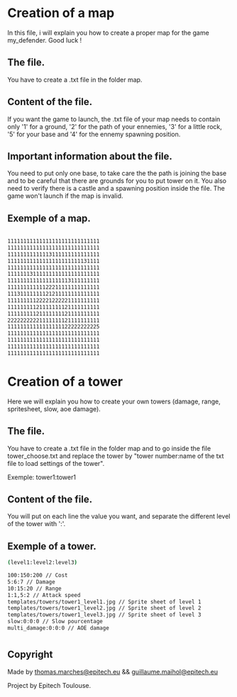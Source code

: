 # Creation of a map

In this file, i will explain you how to create a proper map for the game my_defender. Good luck !

## The file.

You have to create a .txt file in the folder map.

## Content of the file.

If you want the game to launch, the .txt file of your map needs to contain only  '1'  for a ground,  '2'  for the path of your ennemies, '3'  for a little rock, '5' for your base and '4' for the ennemy spawning position.

## Important information about the file.

You need to put only one base, to take care the the path is joining the base and to be careful that there are grounds for you to put tower on it.
You also need to verify there is a castle and a spawning position inside the file.
The game won't launch if the map is invalid.

## Exemple of a map.

```bash
                       
11111111111111111111111111111
11111111111111111111111111111
11111111111113111111111111111
11111111111111111111111131111
11111111111111111111111111111
11111113111111111111111111111
11111111111111111113111111111
11111111111122211111111111111
11131111111121211111111111111
11111111122221222221111111111
11111111121111111121111111111
11111111121111111121111111111
22222222221111111121111111111
11111111111111111122222222225
11111111111111111111111111111
11111111111111111111111111111
11111111111111111111111111111
11111111111111111111111111111

```

# Creation of a tower

Here we will explain you how to create your own towers (damage, range, spritesheet, slow, aoe damage).

## The file.

You have to create a .txt file in the folder map and to go inside the file tower_choose.txt and replace the tower by "tower number:name of the txt file to load settings of the tower".

Exemple: tower1:tower1

## Content of the file.

You will put on each line the value you want, and separate the different level of the tower with ':'.

## Exemple of a tower.

```bash
(level1:level2:level3)

100:150:200 // Cost
5:6:7 // Damage
10:15:20 // Range
1:1,5:2 // Attack speed
templates/towers/tower1_level1.jpg // Sprite sheet of level 1
templates/towers/tower1_level2.jpg // Sprite sheet of level 2
templates/towers/tower1_level3.jpg // Sprite sheet of level 3
slow:0:0:0 // Slow pourcentage
multi_damage:0:0:0 // AOE damage

```

#

## Copyright

Made by thomas.marches@epitech.eu && guillaume.maihol@epitech.eu

Project by Epitech Toulouse.